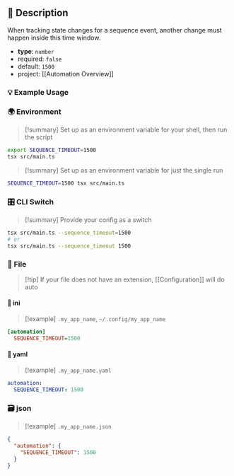 ## 📜 Description

When tracking state changes for a sequence event, another change must happen inside this time window.

- **type**: `number`
- required: `false`
- default: `1500`
- project: [[Automation Overview]]

### 💡 Example Usage

### 🌍 Environment

> [!summary] Set up as an environment variable for your shell, then run the script
```bash
export SEQUENCE_TIMEOUT=1500
tsx src/main.ts
```
> [!summary] Set up as an environment variable for just the single run

```bash
SEQUENCE_TIMEOUT=1500 tsx src/main.ts
```
### 🎛️ CLI Switch

> [!summary] Provide your config as a switch
```bash
tsx src/main.ts --sequence_timeout=1500
# or
tsx src/main.ts --sequence_timeout 1500
```
### 📁 File
> [!tip] If your file does not have an extension, [[Configuration]] will do auto
#### 📘 ini

> [!example] 
> `.my_app_name`, `~/.config/my_app_name`

```ini
[automation]
  SEQUENCE_TIMEOUT=1500
```
#### 📄 yaml

> [!example]
> `.my_app_name.yaml`

```yaml
automation:
  SEQUENCE_TIMEOUT: 1500
```
### 🗃️ json

> [!example]
> `.my_app_name.json`

```json
{
  "automation": {
    "SEQUENCE_TIMEOUT": 1500
  }
}
```
